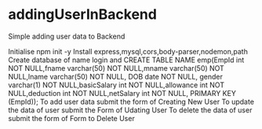 # addingUserInBackend
Simple adding user data to Backend


Initialise npm init -y
Install express,mysql,cors,body-parser,nodemon,path
Create database of name login and CREATE TABLE NAME emp(EmpId int NOT NULL,fname varchar(50) NOT NULL,mname varchar(50) NOT NULL,lname varchar(50) NOT NULL, DOB date NOT NULL, gender varchar(1) NOT NULL,basicSalary int NOT NULL,allowance int NOT NULL,deduction int NOT NULL,netSalary int NOT NULL, PRIMARY KEY (EmpId));
To add user data submit the form of Creating New User
To update the data of user submit the Form of Udating  User
To delete the data of user submit the form of Form to Delete User